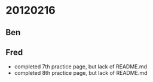 # 20120216

## Ben




## Fred
- completed 7th practice page, but lack of README.md
- completed 8th practice page, but lack of README.md